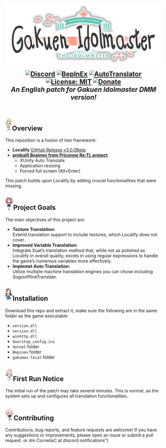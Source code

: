 <h2 align="center">

<img src=".github/assets/logo.png" style="vertical-align: bottom">

 [![Discord](https://img.shields.io/discord/1348976841876045845?color=blue&labelColor=555555&label=discord&logo=discord&style=flat)](https://discord.gg/fNVaf44vuE "Discord") [![BepInEx](https://img.shields.io/badge/-BepInEx-yellow.svg?logo=unity&labelColor=555555&style=flat)](https://github.com/BepInEx/BepInEx "BepInEx") [![AutoTranslator](https://img.shields.io/badge/-AutoTranslator-orange.svg?logo=unity&labelColor=555555&style=flat)](https://github.com/bbepis/XUnity.AutoTranslator "AutoTranslator") [![License: MIT](https://img.shields.io/badge/License-MIT-yellow.svg)](https://opensource.org/licenses/MIT) [![Donate](https://img.shields.io/badge/_-donate-red.svg?logo=githubsponsors&labelColor=555555&style=flat)](#-donation "Donate")<br>
<i>An English patch for Gakuen Idolmaster DMM version!</i><br>
<br>
</h2>

## <img src=".github/assets/fktn.png">Overview
This reposition is a fusion of two framework:
- **Localify** [GitHub Release v3.0.0Beta](https://github.com/chinosk6/gakuen-imas-localify/releases/tag/v3.0.0Beta)
- **[prebuilt Bepinex from Priconne Re:TL project](https://github.com/ImaterialC/PriconneRe-TL)**:
  - XUnity Auto Translate
  - Application resizing
  - Forced full screen (Alt+Enter)<br>
  
  
This patch builds upon Localify by adding crucial functionalities that were missing.

## <img src=".github/assets/hski.png">Project Goals
The main objectives of this project are:
- **Texture Translation:**  
  Extend translation support to include textures, which Localify does not cover.
- **Improved Variable Translation:**  
  Integrate Xuat’s translation method that, while not as polished as Localify in overall quality, excels in using regular expressions to handle the game’s numerous variables more effectively.
- **Implemet Auto Translation:**  
  Utilize multiple machine translation engines you can chose including SugoiofflineTranslate.

## <img src=".github/assets/kcna.png">Installation
Download this repo and extract it, make sure the following are in the same folder as the game executable:
- `version.dll`
- `version.dll`
- `winhttp.dll`
- `doorstop_config.ini`
- `dotnet` folder
- `Bepinex` folder
- `gakumas-local` folder

## <img src=".github/assets/shro.png">First Run Notice
The initial run of the patch may take several minutes. This is normal, as the system sets up and configures all translation functionalities.

## <img src=".github/assets/jsna.png">Contributing
Contributions, bug reports, and feature requests are welcome! If you have any suggestions or improvements, please open an issue or submit a pull request.
or dm CorneliaC at discord
notifications")
